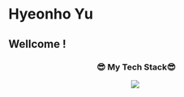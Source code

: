 # Hyeonho Yu
## Wellcome !

<h3 align="center">😎 My Tech Stack😎</h3>

<p align="center">
<img src="https://img.shields.io/badge/Visual-Studio-5C2D91?style=flat-square&logo=Visual-Studio&logoColor=white"/></a>&nbsp 



</p>
